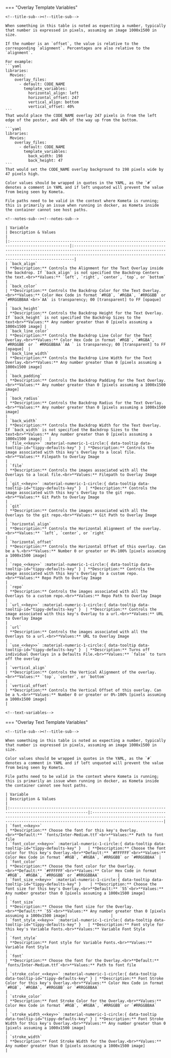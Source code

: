 === "Overlay Template Variables"

    <!--title-sub--><!--title-sub-->

    When something in this table is noted as expecting a number, typically that number is expressed in pixels, assuming an image 1000x1500 in size.

    If the number is an `offset`, the value is relative to the corresponding `alignment`. Percentages are also relative to the `alignment`.
    
    For example:
    ```yaml
    libraries:
      Movies:
        overlay_files:
          - default: CODE_NAME
            template_variables:
              horizontal_align: left
              horizontal_offset: 247
              vertical_align: bottom
              vertical_offset: 40%
    ```
    That would place the CODE_NAME overlay 247 pixels in from the left edge of the poster, and 40% of the way up from the bottom.
    
    ```yaml
    libraries:
      Movies:
        overlay_files:
          - default: CODE_NAME
            template_variables:
              back_width: 198
              back_height: 47
    ```
    That would set the CODE_NAME overlay background to 198 pixels wide by 47 pixels high.
    
    Color values should be wrapped in quotes in the YAML, as the `#` denotes a comment in YAML and if left unquoted will prevent the value from being seen by Kometa.
    
    File paths need to be valid in the context where Kometa is running; this is primarily an issue when running in docker, as Kometa inside the container cannot see host paths.
    
    <!--notes-sub--><!--notes-sub-->

    | Variable                                                                                        | Description & Values                                                                                                                                                                                              |
    |:------------------------------------------------------------------------------------------------|:------------------------------------------------------------------------------------------------------------------------------------------------------------------------------------------------------------------|
    | `back_align`                                                                                    | **Description:** Controls the Alignment for the Text Overlay inside the backdrop. If `back_align` is not specified the Backdrop Centers the text.<br>**Values:** `left`, `right`, `center`, `top`, or `bottom`    |
    | `back_color`                                                                                    | **Description:** Controls the Backdrop Color for the Text Overlay.<br>**Values:** Color Hex Code in format `#RGB`, `#RGBA`, `#RRGGBB` or `#RRGGBBAA`<br>`AA` is transparency; 00 [transparent] to FF [opaque]     |
    | `back_height`                                                                                   | **Description:** Controls the Backdrop Height for the Text Overlay. If `back_height` is not specified the Backdrop Sizes to the text<br>**Values:** Any number greater than 0 [pixels assuming a 1000x1500 image] |
    | `back_line_color`                                                                               | **Description:** Controls the Backdrop Line Color for the Text Overlay.<br>**Values:** Color Hex Code in format `#RGB`, `#RGBA`, `#RRGGBB` or ` #RRGGBBAA``AA ` is transparency; 00 [transparent] to FF [opaque]  |
    | `back_line_width`                                                                               | **Description:** Controls the Backdrop Line Width for the Text Overlay.<br>**Values:** Any number greater than 0 [pixels assuming a 1000x1500 image]                                                              |
    | `back_padding`                                                                                  | **Description:** Controls the Backdrop Padding for the Text Overlay.<br>**Values:** Any number greater than 0 [pixels assuming a 1000x1500 image]                                                                 |
    | `back_radius`                                                                                   | **Description:** Controls the Backdrop Radius for the Text Overlay.<br>**Values:** Any number greater than 0 [pixels assuming a 1000x1500 image]                                                                  |
    | `back_width`                                                                                    | **Description:** Controls the Backdrop Width for the Text Overlay. If `back_width` is not specified the Backdrop Sizes to the text<br>**Values:** Any number greater than 0 [pixels assuming a 1000x1500 image]   |
    | `file_<<key>>` :material-numeric-1-circle:{ data-tooltip data-tooltip-id="tippy-defaults-key" } | **Description:** Controls the image associated with this key's Overlay to a local file.<br>**Values:** Filepath to Overlay Image                                                                                  |
    | `file`                                                                                          | **Description:** Controls the images associated with all the Overlays to a local file.<br>**Values:** Filepath to Overlay Image                                                                                   |
    | `git_<<key>>` :material-numeric-1-circle:{ data-tooltip data-tooltip-id="tippy-defaults-key" }  | **Description:** Controls the image associated with this key's Overlay to the git repo.<br>**Values:** Git Path to Overlay Image                                                                                  |
    | `git`                                                                                           | **Description:** Controls the images associated with all the Overlays to the git repo.<br>**Values:** Git Path to Overlay Image                                                                                   |
    | `horizontal_align`                                                                              | **Description:** Controls the Horizontal Alignment of the overlay.<br>**Values:** `left`, `center`, or `right`                                                                                                    |
    | `horizontal_offset`                                                                             | **Description:** Controls the Horizontal Offset of this overlay. Can be a %.<br>**Values:** Number 0 or greater or 0%-100% [pixels assuming a 1000x1500 image]                                                    |
    | `repo_<<key>>` :material-numeric-1-circle:{ data-tooltip data-tooltip-id="tippy-defaults-key" } | **Description:** Controls the image associated with this key's Overlay to a custom repo.<br>**Values:** Repo Path to Overlay Image                                                                                |
    | `repo`                                                                                          | **Description:** Controls the images associated with all the Overlays to a custom repo.<br>**Values:** Repo Path to Overlay Image                                                                                 |
    | `url_<<key>>` :material-numeric-1-circle:{ data-tooltip data-tooltip-id="tippy-defaults-key" }  | **Description:** Controls the image associated with this key's Overlay to a url.<br>**Values:** URL to Overlay Image                                                                                              |
    | `url`                                                                                           | **Description:** Controls the images associated with all the Overlays to a url.<br>**Values:** URL to Overlay Image                                                                                               |
    | `use_<<key>>` :material-numeric-1-circle:{ data-tooltip data-tooltip-id="tippy-defaults-key" }  | **Description:** Turns off individual Overlays in a Defaults File.<br>**Values:** `false` to turn off the overlay                                                                                                 |
    | `vertical_align`                                                                                | **Description:** Controls the Vertical Alignment of the overlay.<br>**Values:** `top`, `center`, or `bottom`                                                                                                      |
    | `vertical_offset`                                                                               | **Description:** Controls the Vertical Offset of this overlay. Can be a %.<br>**Values:** Number 0 or greater or 0%-100% [pixels assuming a 1000x1500 image]                                                      |
    
    <!--text-variables-->

=== "Overlay Text Template Variables"

    <!--title-sub--><!--title-sub-->

    When something in this table is noted as expecting a number, typically that number is expressed in pixels, assuming an image 1000x1500 in size.
    
    Color values should be wrapped in quotes in the YAML, as the `#` denotes a comment in YAML and if left unquoted will prevent the value from being seen by Kometa.
    
    File paths need to be valid in the context where Kometa is running; this is primarily an issue when running in docker, as Kometa inside the container cannot see host paths.
    
    | Variable                                                                                                | Description & Values                                                                                                                                                       |
    |:--------------------------------------------------------------------------------------------------------|:---------------------------------------------------------------------------------------------------------------------------------------------------------------------------|
    | `font_<<key>>`                                                                                          | **Description:** Choose the font for this key's Overlay.<br>**Default:** `fonts/Inter-Medium.ttf`<br>**Values:** Path to font file                                         |
    | `font_color_<<key>>` :material-numeric-1-circle:{ data-tooltip data-tooltip-id="tippy-defaults-key" }   | **Description:** Choose the font color for this key's Overlay.<br>**Default:** `#FFFFFF`<br>**Values:** Color Hex Code in format `#RGB`, `#RGBA`, `#RRGGBB` or `#RRGGBBAA` |
    | `font_color`                                                                                            | **Description:** Choose the font color for the Overlay.<br>**Default:** `#FFFFFF`<br>**Values:** Color Hex Code in format `#RGB`, `#RGBA`, `#RRGGBB` or `#RRGGBBAA`        |
    | `font_size_<<key>>` :material-numeric-1-circle:{ data-tooltip data-tooltip-id="tippy-defaults-key" }    | **Description:** Choose the font size for this key's Overlay.<br>**Default:** `55`<br>**Values:** Any number greater than 0 [pixels assuming a 1000x1500 image]            |
    | `font_size`                                                                                             | **Description:** Choose the font size for the Overlay.<br>**Default:** `55`<br>**Values:** Any number greater than 0 [pixels assuming a 1000x1500 image]                   |
    | `font_style_<<key>>` :material-numeric-1-circle:{ data-tooltip data-tooltip-id="tippy-defaults-key" }   | **Description:** Font style for this key's Variable Fonts.<br>**Values:** Variable Font Style                                                                              |
    | `font_style`                                                                                            | **Description:** Font style for Variable Fonts.<br>**Values:** Variable Font Style                                                                                         |
    | `font`                                                                                                  | **Description:** Choose the font for the Overlay.<br>**Default:** `fonts/Inter-Medium.ttf`<br>**Values:** Path to font file                                                |
    | `stroke_color_<<key>>` :material-numeric-1-circle:{ data-tooltip data-tooltip-id="tippy-defaults-key" } | **Description:** Font Stroke Color for this key's Overlay.<br>**Values:** Color Hex Code in format `#RGB`, `#RGBA`, `#RRGGBB` or `#RRGGBBAA`                               |
    | `stroke_color`                                                                                          | **Description:** Font Stroke Color for the Overlay.<br>**Values:** Color Hex Code in format `#RGB`, `#RGBA`, `#RRGGBB` or `#RRGGBBAA`                                      |
    | `stroke_width_<<key>>` :material-numeric-1-circle:{ data-tooltip data-tooltip-id="tippy-defaults-key" } | **Description:** Font Stroke Width for this key's Overlay.<br>**Values:** Any number greater than 0 [pixels assuming a 1000x1500 image]                                    |
    | `stroke_width`                                                                                          | **Description:** Font Stroke Width for the Overlay.<br>**Values:** Any number greater than 0 [pixels assuming a 1000x1500 image]                                           |


